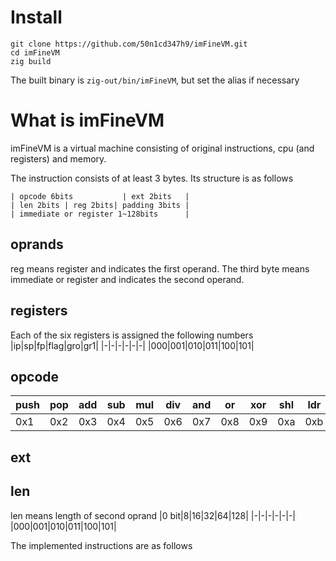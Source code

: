 # Install
```shell
git clone https://github.com/50n1cd347h9/imFineVM.git
cd imFineVM
zig build
```
The built binary is `zig-out/bin/imFineVM`, but set the alias if necessary

# What is imFineVM
imFineVM is a virtual machine consisting of original instructions, cpu (and registers) and memory.

The instruction consists of at least 3 bytes.
Its structure is as follows
```
| opcode 6bits           | ext 2bits   | 
| len 2bits | reg 2bits| padding 3bits |
| immediate or register 1~128bits      |
```
## oprands
reg means register and indicates the first operand.
The third byte means immediate or register and indicates the second operand.

## registers
Each of the six registers is assigned the following numbers
|ip|sp|fp|flag|gro|gr1|
|-|-|-|-|-|-|
|000|001|010|011|100|101|

## opcode
|push|pop|add|sub|mul|div|and|or|xor|shl|ldr|ldm|cmp|jmp|jg|jz|jl|call|ret|nop|
|-|-|-|-|-|-|-|-|-|-|-|-|-|-|-|-|-|-|-|-|
|0x1|0x2|0x3|0x4|0x5|0x6|0x7|0x8|0x9|0xa|0xb|0xc|0xd|0xe|0xf|0x10|0x11|0x12|0x13|0x14|

## ext
## len
len means length of second oprand
|0 bit|8|16|32|64|128|
|-|-|-|-|-|-|
|000|001|010|011|100|101|

The implemented instructions are as follows
